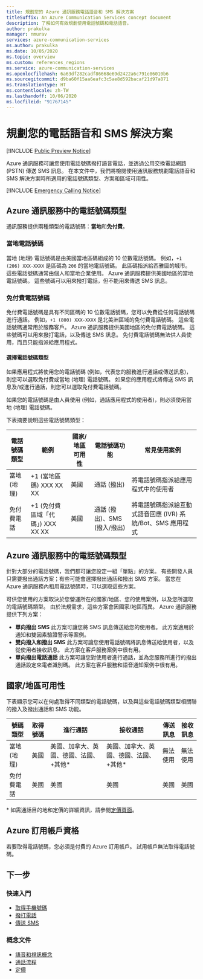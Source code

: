```yaml
---
title: 規劃您的 Azure 通訊服務電話語音和 SMS 解決方案
titleSuffix: An Azure Communication Services concept document
description: 了解如何有效規劃使用電話號碼和電話語音。
author: prakulka
manager: nmurav
services: azure-communication-services
ms.author: prakulka
ms.date: 10/05/2020
ms.topic: overview
ms.custom: references_regions
ms.service: azure-communication-services
ms.openlocfilehash: 6a63df282cadf86668e69d2422a6c791e86010b6
ms.sourcegitcommit: d9ba60f15aa6eafc3c5ae8d592bacaf21d97a871
ms.translationtype: HT
ms.contentlocale: zh-TW
ms.lasthandoff: 10/06/2020
ms.locfileid: "91767145"
---
```

# <a name="plan-your-telephony-and-sms-solution"></a>規劃您的電話語音和 SMS 解決方案

[!INCLUDE [Public Preview Notice](../../includes/public-preview-include.md)]


Azure 通訊服務可讓您使用電話號碼撥打語音電話，並透過公用交換電話網路 (PSTN) 傳送 SMS 訊息。 在本文件中，我們將檢閱使用通訊服務規劃電話語音和 SMS 解決方案時所適用的電話號碼類型、方案和區域可用性。

[!INCLUDE [Emergency Calling Notice](../../includes/emergency-calling-notice-include.md)]


## <a name="phone-number-types-in-azure-communication-services"></a>Azure 通訊服務中的電話號碼類型
 
通訊服務提供兩種類型的電話號碼：**當地**和**免付費**。 

### <a name="local-numbers"></a>當地電話號碼
當地 (地理) 電話號碼是由美國當地區碼組成的 10 位數電話號碼。 例如，`+1 (206) XXX-XXXX` 是區碼為 `206` 的當地電話號碼。 此區碼指派給西雅圖的城市。 這些電話號碼通常由個人和當地企業使用。 Azure 通訊服務提供美國地區的當地電話號碼。 這些號碼可以用來撥打電話，但不能用來傳送 SMS 訊息。 

### <a name="toll-free-numbers"></a>免付費電話號碼
免付費電話號碼是具有不同區碼的 10 位數電話號碼，您可以免費從任何電話號碼進行通話。 例如，`+1 (800) XXX-XXXX` 是北美洲區域的免付費電話號碼。 這些電話號碼通常用於服務客戶。 Azure 通訊服務提供美國地區的免付費電話號碼。 這些號碼可以用來撥打電話，以及傳送 SMS 訊息。 免付費電話號碼無法供人員使用，而且只能指派給應用程式。

#### <a name="choosing-a-phone-number-type"></a>選擇電話號碼類型

如果應用程式將使用您的電話號碼 (例如，代表您的服務進行通話或傳送訊息)，則您可以選取免付費或當地 (地理) 電話號碼。 如果您的應用程式將傳送 SMS 訊息及/或進行通話，則您可以選取免付費電話號碼。

如果您的電話號碼是由人員使用 (例如，通話應用程式的使用者)，則必須使用當地 (地理) 電話號碼。 

下表摘要說明這些電話號碼類型： 

| 電話號碼類型 | 範例                              | 國家/地區可用性    | 電話號碼功能 |常見使用案例                                                                                                     |
| ----------------- | ------------------------------------ | ----------------------- | ------------------------|------------------------------------------------------------------------------------------------------------------- |
| 當地 (地理)        | +1 (當地區碼) XXX XX XX  | 美國                      | 通話 (撥出) | 將電話號碼指派給應用程式中的使用者  |
| 免付費電話         | +1 (免付費區域「代碼」) XXX XX XX | 美國                      | 通話 (撥出)、SMS (撥入/撥出)| 將電話號碼指派給互動式語音回應 (IVR) 系統/Bot、SMS 應用程式                                        |


## <a name="phone-number-plans-in-azure-communication-services"></a>Azure 通訊服務中的電話號碼類型 

針對大部分的電話號碼，我們都可讓您設定一組「單點」的方案。 有些開發人員只需要撥出通話方案；有些可能會選擇撥出通話和撥出 SMS 方案。 當您在 Azure 通訊服務內租用電話號碼時，可以選取這些方案。

可供您使用的方案取決於您營運所在的國家/地區、您的使用案例，以及您所選取的電話號碼類型。 由於法規需求，這些方案會因國家/地區而異。 Azure 通訊服務提供下列方案：

- **單向撥出 SMS** 此方案可讓您將 SMS 訊息傳送給您的使用者。 此方案適用於通知和雙因素驗證警示等案例。 
- **雙向撥入和撥出 SMS** 此方案可讓您使用電話號碼將訊息傳送給使用者，以及從使用者接收訊息。 此方案在客戶服務案例中很有用。
- **單向撥出電話通話** 此方案可讓您對使用者進行通話，並為您服務所進行的撥出通話設定來電者識別碼。 此方案在客戶服務和語音通知案例中很有用。

## <a name="countryregion-availability"></a>國家/地區可用性

下表顯示您可以在何處取得不同類型的電話號碼，以及與這些電話號碼類型相關聯的撥入及撥出通話和 SMS 功能。

|號碼類型| 取得號碼 | 進行通話                                        | 接收通話                                    |傳送訊息       | 接收訊息 |
|-----------| ------------------ | ---------------------------------------------------  |-------------------------------------------------------|-----------------------|--------|
| 當地 (地理)  | 美國                 | 美國、加拿大、英國、德國、法國、 +其他*| 美國、加拿大、英國、德國、法國、 +其他* |無法使用| 無法使用 |
| 免付費電話 | 美國                 | 美國                                                   | 美國                                                    |美國                | 美國 |

\* 如需通話目的地和定價的詳細資訊，請參閱[定價頁面](../pricing.md)。

## <a name="azure-subscriptions-eligibility"></a>Azure 訂用帳戶資格

若要取得電話號碼，您必須是付費的 Azure 訂用帳戶。 試用帳戶無法取得電話號碼。 

## <a name="next-steps"></a>下一步

### <a name="quickstarts"></a>快速入門

- [取得手機號碼](../../quickstarts/telephony-sms/get-phone-number.md)
- [撥打電話](../../quickstarts/voice-video-calling/calling-client-samples.md)
- [傳送 SMS](../../quickstarts/telephony-sms/send.md)

### <a name="conceptual-documentation"></a>概念文件

- [語音和視訊概念](../voice-video-calling/about-call-types.md)
- [通話流程](../call-flows.md)
- [定價](../pricing.md)
